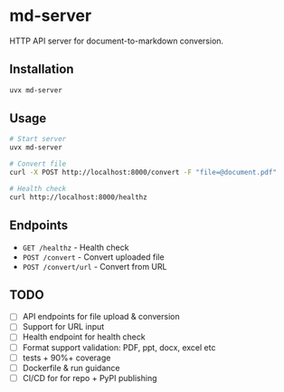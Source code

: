 # md-server

HTTP API server for document-to-markdown conversion.

## Installation

```bash
uvx md-server
```

## Usage

```bash
# Start server
uvx md-server

# Convert file
curl -X POST http://localhost:8000/convert -F "file=@document.pdf"

# Health check
curl http://localhost:8000/healthz
```

## Endpoints

- `GET /healthz` - Health check
- `POST /convert` - Convert uploaded file
- `POST /convert/url` - Convert from URL

## TODO

- [ ] API endpoints for file upload & conversion
- [ ] Support for URL input
- [ ] Health endpoint for health check
- [ ] Format support validation: PDF, ppt, docx, excel etc
- [ ] tests + 90%+ coverage
- [ ] Dockerfile & run guidance
- [ ] CI/CD for for repo + PyPI publishing
